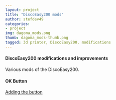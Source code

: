 ```yaml
---
layout: project
title: "DiscoEasy200 mods"
author: stefdev49
categories:
- project
img: dagoma_mods.png
thumb: dagoma_mods-thumb.png
tagged: 3d printer, DiscoEasy200, modifications
---
```

#### DiscoEasy200 modifications and improvements
<div class="hline"></div>
Various mods of the DiscoEasy200.


#### OK Button
[Adding the button](/blog/mods/ok-button)
